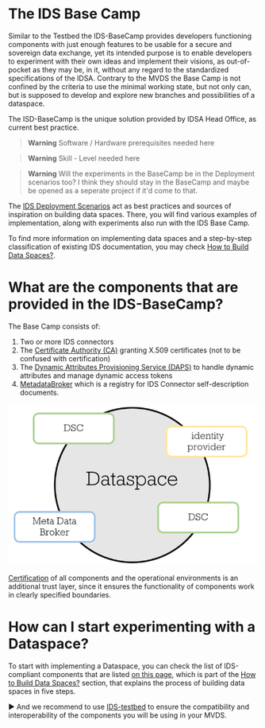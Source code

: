 # The IDS Base Camp
Similar to the Testbed the IDS-BaseCamp provides developers functioning components with just enough features to be usable for a secure and sovereign data exchange, yet its intended purpose is to enable developers to experiment with their own ideas and implement their visions, as out-of-pocket as they may be, in it, without any regard to the standardized specifications of the IDSA. 
Contrary to the MVDS the Base Camp is not confined by the criteria to use the minimal working state, but not only can, but is supposed to develop and explore new branches and possibilities of a dataspace. 

The ISD-BaseCamp is the unique solution provided by IDSA Head Office, as current best practice.

> **Warning**
> Software / Hardware prerequisites needed here

> **Warning**
> Skill - Level needed here

> **Warning**
> Will the experiments in the BaseCamp be in the Deployment scenarios too? I think they should stay in the BaseCamp and maybe be opened as a seperate project if it'd come to that.

The [IDS Deployment Scenarios](https://github.com/International-Data-Spaces-Association/IDS-Deployment-Scenarios) act as best practices and sources of inspiration on building data spaces. There, you will find various examples of implementation, along with experiments also run with the IDS Base Camp.

To find more information on implementing data spaces and a step-by-step classification of existing IDS documentation, you may check [How to Build Data Spaces?](https://github.com/International-Data-Spaces-Association/idsa/tree/main/how-to-build-data-spaces). 



# What are the components that are provided in the IDS-BaseCamp?
The Base Camp consists of: 
1. Two or more IDS connectors  
2. The [Certificate Authority (CA)](https://github.com/International-Data-Spaces-Association/IDS-testbed/tree/IDS-testbed-mvds/CertificateAuthority) granting X.509 certificates (not to be confused with certification)
3. The [Dynamic Attributes Provisioning Service (DAPS)](https://github.com/International-Data-Spaces-Association/omejdn-daps) to handle dynamic attributes and manage dynamic access tokens
4. [MetadataBroker](https://github.com/International-Data-Spaces-Association/metadata-broker-open-core) which is a registry for IDS Connector self-description documents.

![IDS-BaseCamp](/pictures/IDS-BaseCamp_1.0.png)

[Certification](https://internationaldataspaces.org/use/certification/) of all components and the operational environments is an additional trust layer, since it ensures the functionality of components work in clearly specified boundaries.

# How can I start experimenting with a Dataspace? 
To start with implementing a Dataspace, you can check the list of IDS-compliant components that are listed [on this page](https://github.com/International-Data-Spaces-Association/idsa/blob/main/how-to-build-data-spaces/3-Build-Components.md), which is part of the
[How to Build Data Spaces?](https://github.com/International-Data-Spaces-Association/idsa/tree/main/how-to-build-data-spaces) section, that explains the process of building data spaces in five steps.

:arrow_forward: And we recommend to use [IDS-testbed](https://github.com/International-Data-Spaces-Association/IDS-testbed) to ensure the compatibility and interoperability of the components you will be using in your MVDS.

